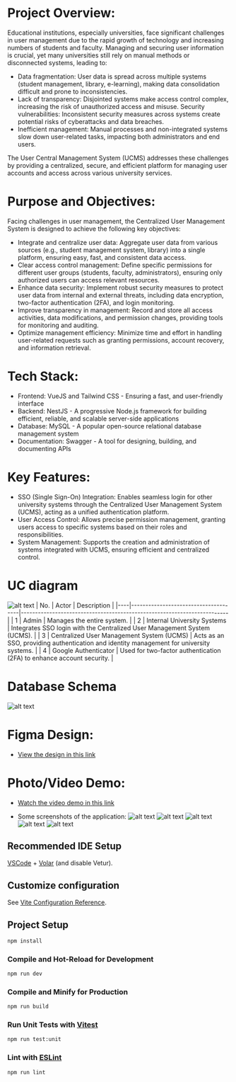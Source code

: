 # Project Overview:

Educational institutions, especially universities, face significant challenges in user management due to the rapid growth of technology and increasing numbers of students and faculty. Managing and securing user information is crucial, yet many universities still rely on manual methods or disconnected systems, leading to:

- Data fragmentation: User data is spread across multiple systems (student management, library, e-learning), making data consolidation difficult and prone to inconsistencies.
- Lack of transparency: Disjointed systems make access control complex, increasing the risk of unauthorized access and misuse.
  Security vulnerabilities: Inconsistent security measures across systems create potential risks of cyberattacks and data breaches.
- Inefficient management: Manual processes and non-integrated systems slow down user-related tasks, impacting both administrators and end users.

The User Central Management System (UCMS) addresses these challenges by providing a centralized, secure, and efficient platform for managing user accounts and access across various university services.

# Purpose and Objectives:

Facing challenges in user management, the Centralized User Management System is designed to achieve the following key objectives:

- Integrate and centralize user data: Aggregate user data from various sources (e.g., student management system, library) into a single platform, ensuring easy, fast, and consistent data access.
- Clear access control management: Define specific permissions for different user groups (students, faculty, administrators), ensuring only authorized users can access relevant resources.
- Enhance data security: Implement robust security measures to protect user data from internal and external threats, including data encryption, two-factor authentication (2FA), and login monitoring.
- Improve transparency in management: Record and store all access activities, data modifications, and permission changes, providing tools for monitoring and auditing.
- Optimize management efficiency: Minimize time and effort in handling user-related requests such as granting permissions, account recovery, and information retrieval.

# Tech Stack:

- Frontend: VueJS and Tailwind CSS - Ensuring a fast, and user-friendly interface
- Backend: NestJS - A progressive Node.js framework for building efficient, reliable, and scalable server-side applications
- Database: MySQL - A popular open-source relational database management system
- Documentation: Swagger - A tool for designing, building, and documenting APIs

# Key Features:

- SSO (Single Sign-On) Integration: Enables seamless login for other university systems through the Centralized User Management System (UCMS), acting as a unified authentication platform.
- User Access Control: Allows precise permission management, granting users access to specific systems based on their roles and responsibilities.
- System Management: Supports the creation and administration of systems integrated with UCMS, ensuring efficient and centralized control.

# UC diagram

![alt text](document/uc-diagram.png)
| No. | Actor | Description |
|----|--------------------------------------|-------------------------------------------------------------------------|
| 1 | Admin | Manages the entire system. |
| 2 | Internal University Systems | Integrates SSO login with the Centralized User Management System (UCMS). |
| 3 | Centralized User Management System (UCMS) | Acts as an SSO, providing authentication and identity management for university systems. |
| 4 | Google Authenticator | Used for two-factor authentication (2FA) to enhance account security. |

# Database Schema

![alt text](document/datatable-diagram.png)

# Figma Design:

- [View the design in this link](https://www.figma.com/design/EHUjD7IoHvS8UX3hJZw5Rh/H%E1%BB%87-th%E1%BB%91ng-qu%E1%BA%A3n-l%C3%BD-ng%C6%B0%E1%BB%9Di-d%C3%B9ng-t%E1%BA%ADp-trung?node-id=0-1&t=UpaStzWyPkSNrqGh-1)

# Photo/Video Demo:

- [Watch the video demo in this link](https://youtu.be/RZugcrbZJOc)

- Some screenshots of the application:
  ![alt text](document/login-sso.png)
  ![alt text](document/2factor-setup.png)
  ![alt text](document/confirm-login.png)
  ![alt text](document/system-detail.png)
  ![alt text](document/user-permission.png)

## Recommended IDE Setup

[VSCode](https://code.visualstudio.com/) + [Volar](https://marketplace.visualstudio.com/items?itemName=Vue.volar) (and disable Vetur).

## Customize configuration

See [Vite Configuration Reference](https://vitejs.dev/config/).

## Project Setup

```sh
npm install
```

### Compile and Hot-Reload for Development

```sh
npm run dev
```

### Compile and Minify for Production

```sh
npm run build
```

### Run Unit Tests with [Vitest](https://vitest.dev/)

```sh
npm run test:unit
```

### Lint with [ESLint](https://eslint.org/)

```sh
npm run lint
```
